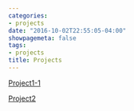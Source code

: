 ```yaml
---
categories:
- projects
date: "2016-10-02T22:55:05-04:00"
showpagemeta: false
tags:
- projects
title: Projects
---
```


[Project1-1](/Project1-1/)

[Project2](/Project2/)